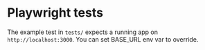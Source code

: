 # Playwright tests

The example test in `tests/` expects a running app on `http://localhost:3000`.
You can set BASE_URL env var to override.
